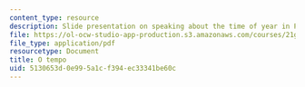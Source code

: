 ```yaml
---
content_type: resource
description: Slide presentation on speaking about the time of year in Portuguese.
file: https://ol-ocw-studio-app-production.s3.amazonaws.com/courses/21g-801-portuguese-i-fall-2011/5130653d0e995a1cf394ec33341be60c_MIT21G_801F11_O_tempo.pdf
file_type: application/pdf
resourcetype: Document
title: O tempo
uid: 5130653d-0e99-5a1c-f394-ec33341be60c
---
```


